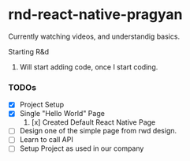 # rnd-react-native-pragyan

Currently watching videos, and understandig basics.

Starting R&d
  1. Will start adding code, once I start coding.
 
### TODOs
- [x] Project Setup
- [x] Single "Hello World" Page
  1. [x] Created Default React Native Page
- [ ] Design one of the simple page from rwd design.
- [ ] Learn to call API
- [ ] Setup Project as used in our company
